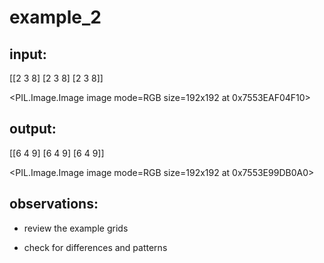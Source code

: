 # example_2

## input:

[[2 3 8]
 [2 3 8]
 [2 3 8]]


<PIL.Image.Image image mode=RGB size=192x192 at 0x7553EAF04F10>


## output:

[[6 4 9]
 [6 4 9]
 [6 4 9]]


<PIL.Image.Image image mode=RGB size=192x192 at 0x7553E99DB0A0>


## observations:

- review the example grids

- check for differences and patterns

